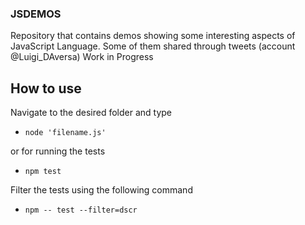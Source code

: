### JSDEMOS

Repository that contains demos showing some interesting aspects of JavaScript Language. 
Some of them shared through tweets (account @Luigi_DAversa)
Work in Progress

## How to use

Navigate to the desired folder and type

- `node 'filename.js'`

or for running the tests

- `npm test`

Filter the tests using the following command

- `npm -- test --filter=dscr`
